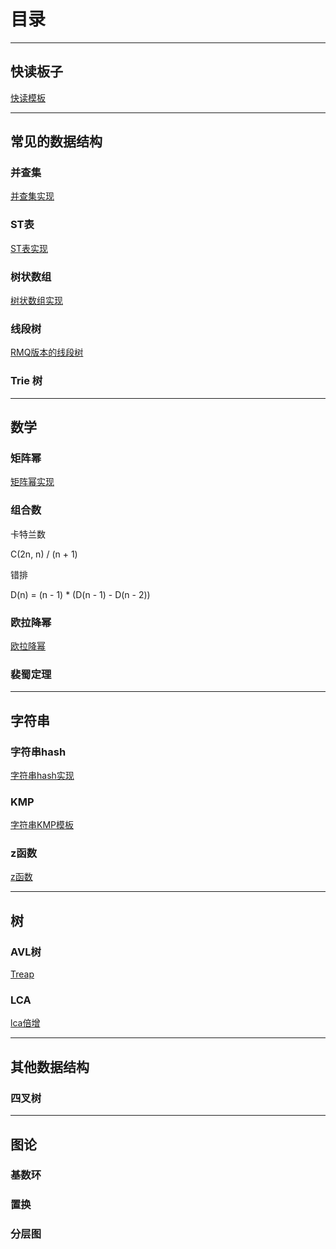 
# 目录

---
## 快读板子
[快读模板](fastio.md)

---
## 常见的数据结构

### 并查集

[并查集实现](dsu.md)

### ST表
[ST表实现](sparetable.md)

### 树状数组
[树状数组实现](fenwick.md)

### 线段树

[RMQ版本的线段树](segtree.md)

### Trie 树

---
## 数学

### 矩阵幂

[矩阵幂实现](matrix.md)

### 组合数

卡特兰数

C(2n, n) / (n + 1)

错排

D(n) = (n - 1) * (D(n - 1) - D(n - 2))

### 欧拉降幂

[欧拉降幂](oula.md)

### 裴蜀定理

---

## 字符串

### 字符串hash
[字符串hash实现](stringhash.md)

### KMP
[字符串KMP模板](kmp.md)

### z函数
[z函数](z-function.md)

---

## 树

### AVL树

[Treap](treap.md)

### LCA

[lca倍增](lca.md)


---

## 其他数据结构

### 四叉树

---

## 图论

### 基数环

### 置换

### 分层图


